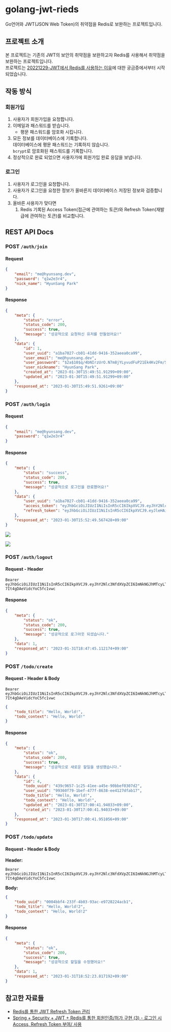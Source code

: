 # golang-jwt-rieds
Go언어와 JWT(JSON Web Token)의 취약점을 Redis로 보완하는 프로젝트입니다.

## 프로젝트 소개
본 프로젝트는 기존의 JWT의 보안의 취약점을 보완하고자 Redis를 사용해서 취약점을 보완하는 프로젝트입니다.  
프로젝트는 [20221229-JWT에서 Redis를 사용하는 이유](https://hyunsang.dev/TIL/Golang/20221229-JWT%EC%97%90%EC%84%9C-Redis%EB%A5%BC-%EC%82%AC%EC%9A%A9%ED%95%98%EB%8A%94-%EC%9D%B4%EC%9C%A0.html)에 대한 궁금증에서부터 시작되었습니다.

## 작동 방식
### 회원가입
1. 사용자가 회원가입을 요청합니다.
2. 이메일과 패스워드를 받습니다.
   - 평문 패스워드를 암호화 시킵니다. 
3. 모든 정보를 데이터베이스에 기록합니다.  
데이터베이스에 평문 패스워드는 기록하지 않습니다.  
`bcrypt`로 암호화된 패스워드를 기록합니다.
4. 정상적으로 완료 되었으면 사용자가에 회원가입 완료 응답을 보냅니다.

### 로그인
1. 사용자가 로그인을 요청합니다.
2. 사용자가 로그인을 요청한 정보가 올바른지 데이터베이스 저장된 정보와 검증합니다.
3. 올바른 사용자가 맞다면
   1. Redis 기록된 Access Token(접근에 관여하는 토큰)와  Refresh Token(재발급에 관여하는 토큰)를 비교합니다.

## REST API Docs
### POST `/auth/join`
#### Request
```json
{
    "email": "me@hyunsang.dev",
    "password": "q1w2e3r4",
    "nick_name": "HyunSang Park"
}
```

#### Response
```json
{
    "meta": {
        "status": "error",
        "status_code": 200,
        "success": true,
        "message": "성공적으로 요청하신 유저를 만들었어요!"
    },
    "data": {
        "id": 1,
        "user_uuid": "a1ba7027-cb01-41dd-9416-352aeea0ca99",
        "user_email": "me@hyunsang.dev",
        "user_password": "$2a$10$q/4bNIrzUrO.N7m8jYLyvudFuP21Ek4Kv2Fm/SkNDZY1Xt0URWZKi",
        "user_nickname": "HyunSang Park",
        "created_at": "2023-01-30T15:49:51.91299+09:00",
        "updated_at": "2023-01-30T15:49:51.91299+09:00"
    },
    "responsed_at": "2023-01-30T15:49:51.9261+09:00"
}
```

### POST `/auth/login`
#### Request
```json
{
    "email": "me@hyunsang.dev",
    "password": "q1w2e3r4"
}
```

#### Response
```json
{
    "meta": {
        "status": "success",
        "status_code": 200,
        "success": true,
        "message": "성공적으로 로그인을 완료했어요!"
    },
    "data": {
        "user_uuid": "a1ba7027-cb01-41dd-9416-352aeea0ca99",
        "access_token": "eyJhbGciOiJIUzI1NiIsInR5cCI6IkpXVCJ9.eyJhY2Nlc3NfdXVpZCI6IjYyZjM5OWUyLWM3ZTctNGZmMi1hNTY0LWUxMTQ5Y2NiOWYxNyIsImF1dGhvcml6ZWQiOnRydWUsImV4cCI6MTY3NTA2MjQ2OSwidXNlcl91dWlkIjoiYTFiYTcwMjctY2IwMS00MWRkLTk0MTYtMzUyYWVlYTBjYTk5In0.IxURueOzBaBbRJt7q-O26rXtH8g2_6dCXS9JiEz73kY",
        "refresh_token": "eyJhbGciOiJIUzI1NiIsInR5cCI6IkpXVCJ9.eyJleHAiOjE2NzU2NjYzNjksInJlZnJlc2hfdXVpZCI6Ijc1MjI2MmQ4LWU0ZjUtNDg5Zi05YjFmLTBiZDIyZmRhYjIyZSIsInVzZXJfdXVpZCI6ImExYmE3MDI3LWNiMDEtNDFkZC05NDE2LTM1MmFlZWEwY2E5OSJ9.gS_RH65_JUUYcPULj5tE-q36cG2guBzkQvcEHCpOEK8"
    },
    "responsed_at": "2023-01-30T15:52:49.567428+09:00"
}
```
![](./assets/login-redis-01.png)

![](./assets/login-redis-02.png)

### POST `/auth/logout`
#### Request - Header
```text
Bearer eyJhbGciOiJIUzI1NiIsInR5cCI6IkpXVCJ9.eyJhY2Nlc3NfdXVpZCI6ImNkNGJhMTcyLTRhZWMtNGVmYi1hNWNmLTZiZWVmZjVjYzk5OCIsImF1dGhvcml6ZWQiOnRydWUsImV4cCI6MTY3NTA2NjMzNiwidXNlcl91dWlkIjoiOTkzNjBmNzktMWJlZi00NzdmLTg2MzgtZWU0MTI3ZGZhYjE3In0.G5iW0m2SL4mMHZR13TAy-7It4gDAeVidcYoC5fc1vwc
```

#### Response
```json
{
    "meta": {
        "status": "ok",
        "status_code": 200,
        "success": true,
        "message": "성공적으로 로그아웃 되셨습니다."
    },
    "data": 1,
    "responsed_at": "2023-01-31T18:47:45.112174+09:00"
}
```

### POST `/todo/create`

#### Request - Header & Body
```text
Bearer eyJhbGciOiJIUzI1NiIsInR5cCI6IkpXVCJ9.eyJhY2Nlc3NfdXVpZCI6ImNkNGJhMTcyLTRhZWMtNGVmYi1hNWNmLTZiZWVmZjVjYzk5OCIsImF1dGhvcml6ZWQiOnRydWUsImV4cCI6MTY3NTA2NjMzNiwidXNlcl91dWlkIjoiOTkzNjBmNzktMWJlZi00NzdmLTg2MzgtZWU0MTI3ZGZhYjE3In0.G5iW0m2SL4mMHZR13TAy-7It4gDAeVidcYoC5fc1vwc
```
```json
{
    "todo_title": "Hello, World!",
    "todo_context": "Hello, World!"
}
```

#### Response
```json
{
    "meta": {
        "status": "ok",
        "status_code": 200,
        "success": true,
        "message": "성공적으로 새로운 할일을 생성했습니다."
    },
    "data": {
        "id": 4,
        "todo_uuid": "439c9657-1c25-41ee-a45e-90bbef0307d2",
        "user_uuid": "99360f79-1bef-477f-8638-ee4127dfab17",
        "todo_title": "Hello, World!",
        "todo_context": "Hello, World!",
        "updated_at": "2023-01-30T17:00:41.94033+09:00",
        "crated_at": "2023-01-30T17:00:41.94033+09:00"
    },
    "responsed_at": "2023-01-30T17:00:41.951056+09:00"
}
```

### POST `/todo/update`
#### Request - Header & Body
**Header:**  
```text
Bearer eyJhbGciOiJIUzI1NiIsInR5cCI6IkpXVCJ9.eyJhY2Nlc3NfdXVpZCI6ImNkNGJhMTcyLTRhZWMtNGVmYi1hNWNmLTZiZWVmZjVjYzk5OCIsImF1dGhvcml6ZWQiOnRydWUsImV4cCI6MTY3NTA2NjMzNiwidXNlcl91dWlkIjoiOTkzNjBmNzktMWJlZi00NzdmLTg2MzgtZWU0MTI3ZGZhYjE3In0.G5iW0m2SL4mMHZR13TAy-7It4gDAeVidcYoC5fc1vwc
```

**Body:**
```json
{
    "todo_uuid": "0004bbf4-233f-4b03-93ac-e9728224acb1",
    "todo_title": "Hello, World!2",
    "todo_context": "Hello, World!2"
}
```

#### Response
```json
{
    "meta": {
        "status": "ok",
        "status_code": 200,
        "success": true,
        "message": "성공적으로 할일을 수정했어요!"
    },
    "data": 1,
    "responsed_at": "2023-01-31T18:52:23.817192+09:00"
}
```

## 참고한 자료들
- [Redis를 통한 JWT Refresh Token 관리](https://sol-devlog.tistory.com/22)
- [Spring + Security + JWT + Redis를 통한 회원인증/허가 구현 (3) - 로그인 시 Access, Refresh Token 부여/ 사용](https://velog.io/@ehdrms2034/Spring-Security-JWT-Redis%EB%A5%BC-%ED%86%B5%ED%95%9C-%ED%9A%8C%EC%9B%90%EC%9D%B8%EC%A6%9D%ED%97%88%EA%B0%80-%EA%B5%AC%ED%98%84)